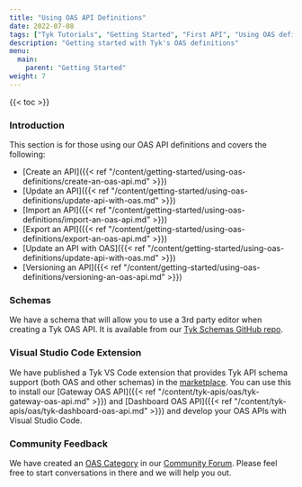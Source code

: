 ```yaml
---
title: "Using OAS API Definitions"
date: 2022-07-08
tags: ["Tyk Tutorials", "Getting Started", "First API", "Using OAS definitions"]
description: "Getting started with Tyk's OAS definitions"
menu:
  main:
    parent: "Getting Started"
weight: 7
---
```


{{< toc >}}

### Introduction

This section is for those using our OAS API definitions and covers the following:

- [Create an API]({{< ref "/content/getting-started/using-oas-definitions/create-an-oas-api.md" >}})
- [Update an API]({{< ref "/content/getting-started/using-oas-definitions/update-api-with-oas.md" >}})
- [Import an API]({{< ref "/content/getting-started/using-oas-definitions/import-an-oas-api.md" >}})
- [Export an API]({{< ref "/content/getting-started/using-oas-definitions/export-an-oas-api.md" >}})
- [Update an API with OAS]({{< ref "/content/getting-started/using-oas-definitions/update-api-with-oas.md" >}})
- [Versioning an API]({{< ref "/content/getting-started/using-oas-definitions/versioning-an-oas-api.md" >}})

### Schemas

We have a schema that will allow you to use a 3rd party editor when creating a Tyk OAS API. It is available from our [Tyk Schemas GitHub repo](https://github.com/TykTechnologies/tyk-schemas).

### Visual Studio Code Extension
We have published a Tyk VS Code extension that provides Tyk API schema support (both OAS and other schemas) in the [marketplace](https://marketplace.visualstudio.com/items?itemName=TykTechnologiesLimited.tyk-schemas). You can use this to install our [Gateway OAS API]({{< ref "/content/tyk-apis/oas/tyk-gateway-oas-api.md" >}}) and [Dashboard OAS API]({{< ref "/content/tyk-apis/oas/tyk-dashboard-oas-api.md" >}}) and develop your OAS APIs with Visual Studio Code.

### Community Feedback

We have created an [OAS Category](https://community.tyk.io/c/oas/21) in our [Community Forum](https://community.tyk.io/). Please feel free to start conversations in there and we will help you out.
